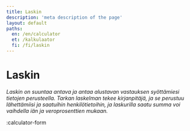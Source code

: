 ```yaml
---
title: Laskin
description: 'meta description of the page'
layout: default
paths:
  en: /en/calculator
  et: /kalkulaator
  fi: /fi/laskin
---
```


# Laskin

*Laskin on suuntaa antava ja antaa alustavan vastauksen syöttämiesi tietojen perusteella. Tarkan laskelman tekee kirjanpitäjä, ja se perustuu lähettämiisi ja saatuihin henkilötietoihin, ja laskurilla saatu summa voi vaihdella iän ja veroprosenttien mukaan.*

:calculator-form
